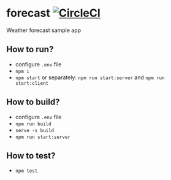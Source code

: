 # forecast [![CircleCI](https://circleci.com/gh/Autapomorph/forecast.svg?style=svg)](https://circleci.com/gh/Autapomorph/forecast)

Weather forecast sample app

## How to run?

- configure `.env` file
- `npm i`
- `npm start` or separately: `npm run start:server` and `npm run start:client`

## How to build?

- configure `.env` file
- `npm run build`
- `serve -s build`
- `npm run start:server`

## How to test?

- `npm test`
